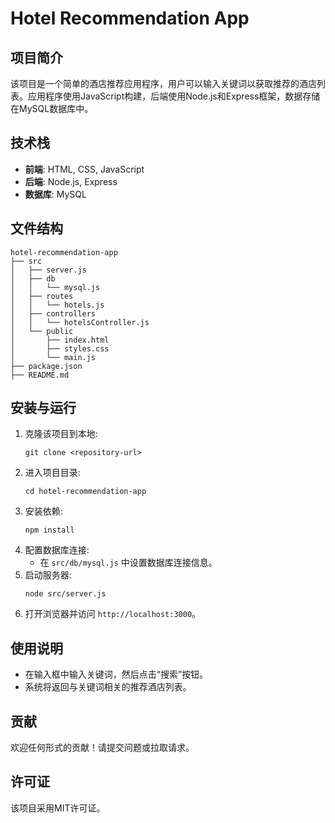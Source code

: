 # Hotel Recommendation App

## 项目简介
该项目是一个简单的酒店推荐应用程序，用户可以输入关键词以获取推荐的酒店列表。应用程序使用JavaScript构建，后端使用Node.js和Express框架，数据存储在MySQL数据库中。

## 技术栈
- **前端**: HTML, CSS, JavaScript
- **后端**: Node.js, Express
- **数据库**: MySQL

## 文件结构
```
hotel-recommendation-app
├── src
│   ├── server.js
│   ├── db
│   │   └── mysql.js
│   ├── routes
│   │   └── hotels.js
│   ├── controllers
│   │   └── hotelsController.js
│   └── public
│       ├── index.html
│       ├── styles.css
│       └── main.js
├── package.json
├── README.md
```

## 安装与运行
1. 克隆该项目到本地:
   ```
   git clone <repository-url>
   ```
2. 进入项目目录:
   ```
   cd hotel-recommendation-app
   ```
3. 安装依赖:
   ```
   npm install
   ```
4. 配置数据库连接:
   - 在 `src/db/mysql.js` 中设置数据库连接信息。
5. 启动服务器:
   ```
   node src/server.js
   ```
6. 打开浏览器并访问 `http://localhost:3000`。

## 使用说明
- 在输入框中输入关键词，然后点击“搜索”按钮。
- 系统将返回与关键词相关的推荐酒店列表。

## 贡献
欢迎任何形式的贡献！请提交问题或拉取请求。

## 许可证
该项目采用MIT许可证。